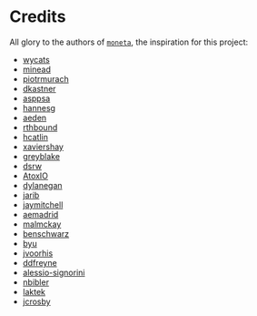 Credits
=======

All glory to the authors of [`moneta`](https://github.com/minad/moneta), the inspiration for this project:

- [​wycats](https://github.com/​wycats)
- [minead](https://github.com/minead)
- [​piotrmurach](https://github.com/​piotrmurach)
- [​dkastner](https://github.com/​dkastner)
- [​asppsa](https://github.com/​asppsa)
- [​hannesg](https://github.com/​hannesg)
- [​aeden](https://github.com/​aeden)
- [​rthbound](https://github.com/​rthbound)
- [​hcatlin](https://github.com/​hcatlin)
- [​xaviershay](https://github.com/​xaviershay)
- [​greyblake](https://github.com/​greyblake)
- [​dsrw](https://github.com/​dsrw)
- [​AtoxIO](https://github.com/​AtoxIO)
- [​dylanegan](https://github.com/​dylanegan)
- [​jarib](https://github.com/​jarib)
- [​jaymitchell](https://github.com/​jaymitchell)
- [​aemadrid](https://github.com/​aemadrid)
- [​malmckay](https://github.com/​malmckay)
- [​benschwarz](https://github.com/​benschwarz)
- [​byu](https://github.com/​byu)
- [​jvoorhis](https://github.com/​jvoorhis)
- [​ddfreyne](https://github.com/​ddfreyne)
- [​alessio-signorini](https://github.com/​alessio)
- [​nbibler](https://github.com/​nbibler)
- [​laktek](https://github.com/​laktek)
- [​jcrosby](https://github.com/​jcrosby)
